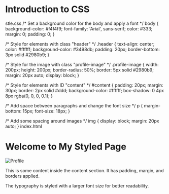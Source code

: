 # Introduction to CSS
stle.css
/* Set a background color for the body and apply a font */
body {
    background-color: #f4f4f9;
    font-family: 'Arial', sans-serif;
    color: #333;
    margin: 0;
    padding: 0;
  }
  
  /* Style for elements with class "header" */
  .header {
    text-align: center;
    color: #ffffff;
    background-color: #3498db;
    padding: 20px;
    border-bottom: 3px solid #2980b9;
  }
  
  /* Style for the image with class "profile-image" */
  .profile-image {
    width: 200px;
    height: 200px;
    border-radius: 50%;
    border: 5px solid #2980b9;
    margin: 20px auto;
    display: block;
  }
  
  /* Style for elements with ID "content" */
  #content {
    padding: 20px;
    margin: 30px;
    border: 2px solid #ddd;
    background-color: #ffffff;
    box-shadow: 0 4px 8px rgba(0, 0, 0, 0.1);
  }
  
  /* Add space between paragraphs and change the font size */
  p {
    margin-bottom: 15px;
    font-size: 18px;
  }
  
  /* Add some spacing around images */
  img {
    display: block;
    margin: 20px auto;
  }
  index.html
  <!DOCTYPE html>
<html lang="en">
<head>
  <meta charset="UTF-8">
  <meta name="viewport" content="width=device-width, initial-scale=1.0">
  <title>Styled Web Page</title>
  <link rel="stylesheet" href="style.css">
</head>
<body>

  <!-- Header Section with class "header" -->
  <div class="header">
    <h1>Welcome to My Styled Page</h1>
  </div>

  <!-- Image with class "profile-image" -->
  <img src="https://via.placeholder.com/200" alt="Profile" class="profile-image">

  <!-- Content Section with ID "content" -->
  <div id="content">
    <p>This is some content inside the content section. It has padding, margin, and borders applied.</p>
    <p>The typography is styled with a larger font size for better readability.</p>
  </div>

</body>
</html>
